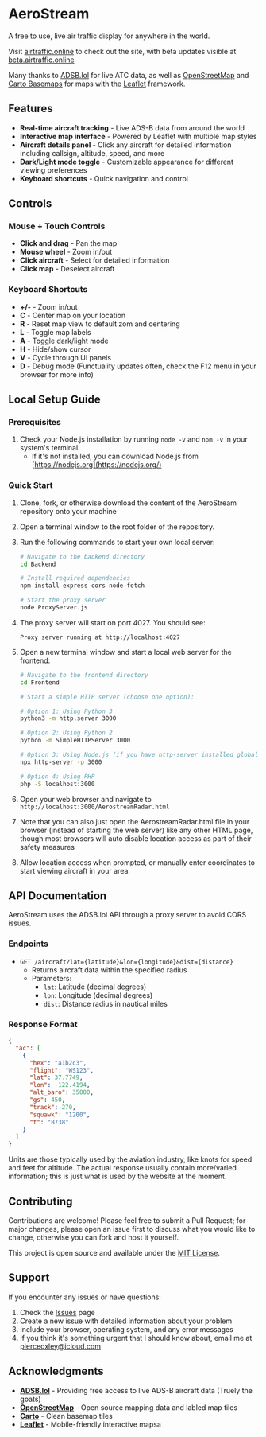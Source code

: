 # AeroStream

A free to use, live air traffic display for anywhere in the world.

Visit [airtraffic.online](https://airtraffic.online/) to check out the site, with beta updates visible at [beta.airtraffic.online](https://beta.airtraffic.online/)

Many thanks to [ADSB.lol](https://adsb.lol/) for live ATC data, as well as [OpenStreetMap](https://www.openstreetmap.org/#map=3/71.34/-96.82) and [Carto Basemaps](https://carto.com/basemaps) for maps with the [Leaflet](https://leafletjs.com/) framework.

## Features

-   **Real-time aircraft tracking** - Live ADS-B data from around the world
-   **Interactive map interface** - Powered by Leaflet with multiple map styles
-   **Aircraft details panel** - Click any aircraft for detailed information including callsign, altitude, speed, and more
-   **Dark/Light mode toggle** - Customizable appearance for different viewing preferences
-   **Keyboard shortcuts** - Quick navigation and control

## Controls

### Mouse + Touch Controls

-   **Click and drag** - Pan the map
-   **Mouse wheel** - Zoom in/out
-   **Click aircraft** - Select for detailed information
-   **Click map** - Deselect aircraft

### Keyboard Shortcuts

-   **+/-** - Zoom in/out
-   **C** - Center map on your location
-   **R** - Reset map view to default zom and centering
-   **L** - Toggle map labels
-   **A** - Toggle dark/light mode
-   **H** - Hide/show cursor
-   **V** - Cycle through UI panels
-   **D** - Debug mode (Functuality updates often, check the F12 menu in your browser for more info)

## Local Setup Guide

### Prerequisites

1.  Check your Node.js installation by running `node -v` and `npm -v` in your system's terminal.
    -   If it's not installed, you can download Node.js from [https://nodejs.org](https://nodejs.org/)

### Quick Start

1.  Clone, fork, or otherwise download the content of the AeroStream repository onto your machine
2.  Open a terminal window to the root folder of the repository.
    
3.  Run the following commands to start your own local server:
    
    ```bash
    # Navigate to the backend directory
    cd Backend
    
    # Install required dependencies
    npm install express cors node-fetch
    
    # Start the proxy server
    node ProxyServer.js
    ```
    
4.  The proxy server will start on port 4027. You should see:
    
    ```
    Proxy server running at http://localhost:4027
    
    ```
    
5.  Open a new terminal window and start a local web server for the frontend:
    
    ```bash
    # Navigate to the frontend directory
    cd Frontend
    
    # Start a simple HTTP server (choose one option):
    
    # Option 1: Using Python 3
    python3 -m http.server 3000
    
    # Option 2: Using Python 2
    python -m SimpleHTTPServer 3000
    
    # Option 3: Using Node.js (if you have http-server installed globally)
    npx http-server -p 3000
    
    # Option 4: Using PHP
    php -S localhost:3000
    
    ```
    
6.  Open your web browser and navigate to `http://localhost:3000/AerostreamRadar.html`

7. Note that you can also just open the AerostreamRadar.html file in your browser (instead of starting the web server) like any other HTML page, though most browsers will auto disable location access as part of their safety measures
    
8.  Allow location access when prompted, or manually enter coordinates to start viewing aircraft in your area.

## API Documentation

AeroStream uses the ADSB.lol API through a proxy server to avoid CORS issues.

### Endpoints

-   `GET /aircraft?lat={latitude}&lon={longitude}&dist={distance}`
    -   Returns aircraft data within the specified radius
    -   Parameters:
        -   `lat`: Latitude (decimal degrees)
        -   `lon`: Longitude (decimal degrees)
        -   `dist`: Distance radius in nautical miles

### Response Format

```json
{
  "ac": [
    {
      "hex": "a1b2c3",
      "flight": "WS123",
      "lat": 37.7749,
      "lon": -122.4194,
      "alt_baro": 35000,
      "gs": 450,
      "track": 270,
      "squawk": "1200",
      "t": "B738"
    }
  ]
}

```
Units are those typically used by the aviation industry, like knots for speed and feet for altitude. The actual response usually contain more/varied information; this is just what is used by the website at the moment.

## Contributing

Contributions are welcome! Please feel free to submit a Pull Request; for major changes, please open an issue first to discuss what you would like to change, otherwise you can fork and host it yourself.

This project is open source and available under the [MIT License](https://claude.ai/chat/LICENSE).

## Support

If you encounter any issues or have questions:

1.  Check the [Issues](https://github.com/Parcley27/AeroStream/issues) page
2.  Create a new issue with detailed information about your problem
3.  Include your browser, operating system, and any error messages
4. If you think it's something urgent that I should know about, email me at [pierceoxley@icloud.com](mailto:pierceoxley@icloud.com)

## Acknowledgments

-   **[ADSB.lol](https://adsb.lol/)** - Providing free access to live ADS-B aircraft data (Truely the goats)
-   **[OpenStreetMap](https://www.openstreetmap.org/)** - Open source mapping data and labled map tiles
-   **[Carto](https://carto.com/basemaps)** -  Clean basemap tiles
-   **[Leaflet](https://leafletjs.com/)** - Mobile-friendly interactive mapsa